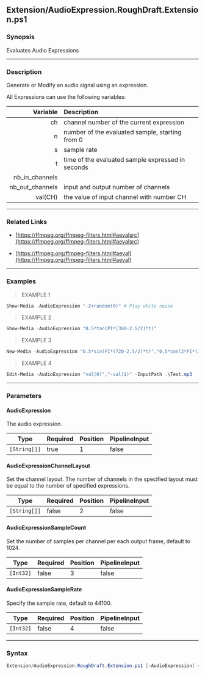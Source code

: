 Extension/AudioExpression.RoughDraft.Extension.ps1
--------------------------------------------------




### Synopsis
Evaluates Audio Expressions



---


### Description

Generate or Modify an audio signal using an expression.

All Expressions can use the following variables:

|Variable|Description|
|-:|:-|
|ch             |channel number of the current expression|
|n              |number of the evaluated sample, starting from 0|
|s              |sample rate|
|t              |time of the evaluated sample expressed in seconds|
|nb_in_channels||
|nb_out_channels|input and output number of channels|
|val(CH)        |the value of input channel with number CH|



---


### Related Links
* [https://ffmpeg.org/ffmpeg-filters.html#aevalsrc](https://ffmpeg.org/ffmpeg-filters.html#aevalsrc)



* [https://ffmpeg.org/ffmpeg-filters.html#aeval](https://ffmpeg.org/ffmpeg-filters.html#aeval)





---


### Examples
> EXAMPLE 1

```PowerShell
Show-Media -AudioExpression "-2+random(0)" # Play white noise
```
> EXAMPLE 2

```PowerShell
Show-Media -AudioExpression "0.5*tan(PI*(360-2.5/2)*t)"
```
> EXAMPLE 3

```PowerShell
New-Media -AudioExpression "0.5*sin(PI*(720-2.5/2)*t)","0.5*cos(2*PI*(360+2.5/2)*t)" -OutputPath .\Test.mp3 -Duration "00:00:15"
```
> EXAMPLE 4

```PowerShell
Edit-Media -AudioExpression "val(0)","-val(1)" -InputPath .\Test.mp3
```


---


### Parameters
#### **AudioExpression**

The audio expression.






|Type        |Required|Position|PipelineInput|
|------------|--------|--------|-------------|
|`[String[]]`|true    |1       |false        |



#### **AudioExpressionChannelLayout**

Set the channel layout. The number of channels in the specified layout must be equal to the number of specified expressions.






|Type        |Required|Position|PipelineInput|
|------------|--------|--------|-------------|
|`[String[]]`|false   |2       |false        |



#### **AudioExpressionSampleCount**

Set the number of samples per channel per each output frame, default to 1024.






|Type     |Required|Position|PipelineInput|
|---------|--------|--------|-------------|
|`[Int32]`|false   |3       |false        |



#### **AudioExpressionSampleRate**

Specify the sample rate, default to 44100.






|Type     |Required|Position|PipelineInput|
|---------|--------|--------|-------------|
|`[Int32]`|false   |4       |false        |





---


### Syntax
```PowerShell
Extension/AudioExpression.RoughDraft.Extension.ps1 [-AudioExpression] <String[]> [[-AudioExpressionChannelLayout] <String[]>] [[-AudioExpressionSampleCount] <Int32>] [[-AudioExpressionSampleRate] <Int32>] [<CommonParameters>]
```
